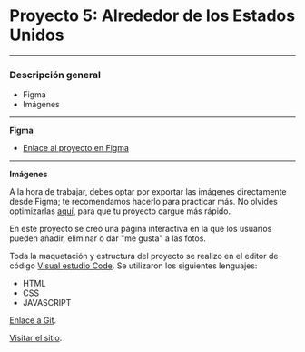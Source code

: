 # Proyecto 5: Alrededor de los Estados Unidos

---

### Descripción general

- Figma
- Imágenes

---

**Figma**

- [Enlace al proyecto en Figma](https://www.figma.com/file/LDMgqWesKpQkIwhOfEBuTS/WEB%2C-Sprint-5%3A-Around-The-U.S.-%7C-desktop-%2B-mobile?node-id=0%3A1)

---

**Imágenes**

A la hora de trabajar, debes optar por exportar las imágenes directamente desde Figma; te recomendamos hacerlo para practicar más. No olvides optimizarlas [aquí](https://tinypng.com/), para que tu proyecto cargue más rápido.

En este proyecto se creó una página interactiva en la que los usuarios pueden añadir, eliminar o dar "me gusta" a las fotos.

Toda la maquetación y estructura del proyecto se realizo en el editor de código [Visual estudio Code](https://code.visualstudio.com/).
Se utilizaron los siguientes lenguajes:

- HTML
- CSS
- JAVASCRIPT

[Enlace a Git](https://github.com/Renzor2d2).

[Visitar el sitio](https://renzor2d2.github.io/web_project_4_esp/).
